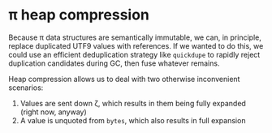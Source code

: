 # π heap compression
Because π data structures are semantically immutable, we can, in principle, replace duplicated UTF9 values with references. If we wanted to do this, we could use an efficient deduplication strategy like `quickdupe` to rapidly reject duplication candidates during GC, then fuse whatever remains.

Heap compression allows us to deal with two otherwise inconvenient scenarios:

1. Values are sent down ζ, which results in them being fully expanded (right now, anyway)
2. A value is unquoted from `bytes`, which also results in full expansion
